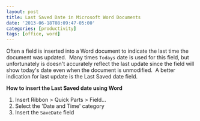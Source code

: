 ```yaml
---
layout: post
title: Last Saved Date in Microsoft Word Documents
date: '2013-06-18T08:09:47-05:00'
categories: [productivity]
tags: [office, word]
---
```

Often a field is inserted into a Word document to indicate the last time the document was updated.  Many times `Todays` date is used for this field, but unfortunately is doesn't accurately reflect the last update since the field will show today's date even when the document is unmodified.  A better indication for last update is the Last Saved date field.

**How to insert the Last Saved date using Word**
1. Insert Ribbon > Quick Parts > Field...
2. Select the 'Date and Time' category
3. Insert the `SaveDate` field

